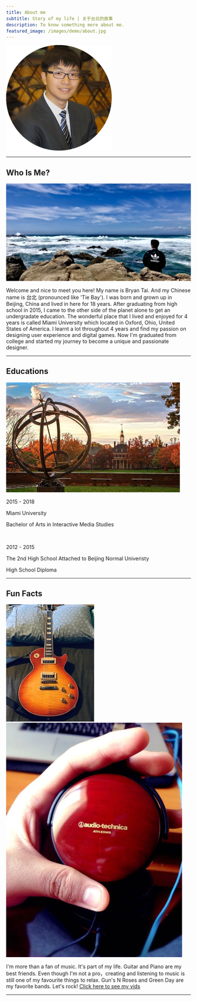 ```yaml
---
title: About me
subtitle: Story of my life | 关于台北的故事
description: To know something more about me.
featured_image: /images/demo/about.jpg
---
```


![](/images/avatar-tb.png)

---

## Who Is Me?

<div class="gallery" data-columns="1">
	<img src="/images/me.JPG">
</div>

Welcome and nice to meet you here! My name is Bryan Tai. And my Chinese name is 台北 (pronounced like 'Tie Bay'). I was born and grown up in Beijing, China and lived in here for 18 years. After graduating from high school in 2015, I came to the other side of the planet alone to get an undergradate education. The wonderful place that I lived and enjoyed for 4 years is called Miami University which located in Oxford, Ohio, United States of America. I learnt a lot throughout 4 years and find my passion on designing user experience and digital games. Now I'm graduated from college and started my journey to become a unique and passionate designer.

---

## Educations

![](/images/mu.jpeg)

2015 - 2018

Miami University

Bachelor of Arts in Interactive Media Studies

<br>

2012 - 2015

The 2nd High School Attached to Beijing Normal Univeristy

High School Diploma

---

## Fun Facts

<div class="gallery" data-columns="1">
	<img src="/images/guitarfront.jpg">
    <img src="/images/headphone.JPG"> 
</div>

I'm more than a fan of music. It's part of my life. Guitar and Piano are my best friends. Even though I'm not a pro，creating and listening to music is still one of my favourite things to relax. Gun's N Roses and Green Day are my favorite bands. Let's rock! <a href="http://puo51diay.bkt.clouddn.com/My%20Movie%202.mp4">Click here to see my vids</a>

---